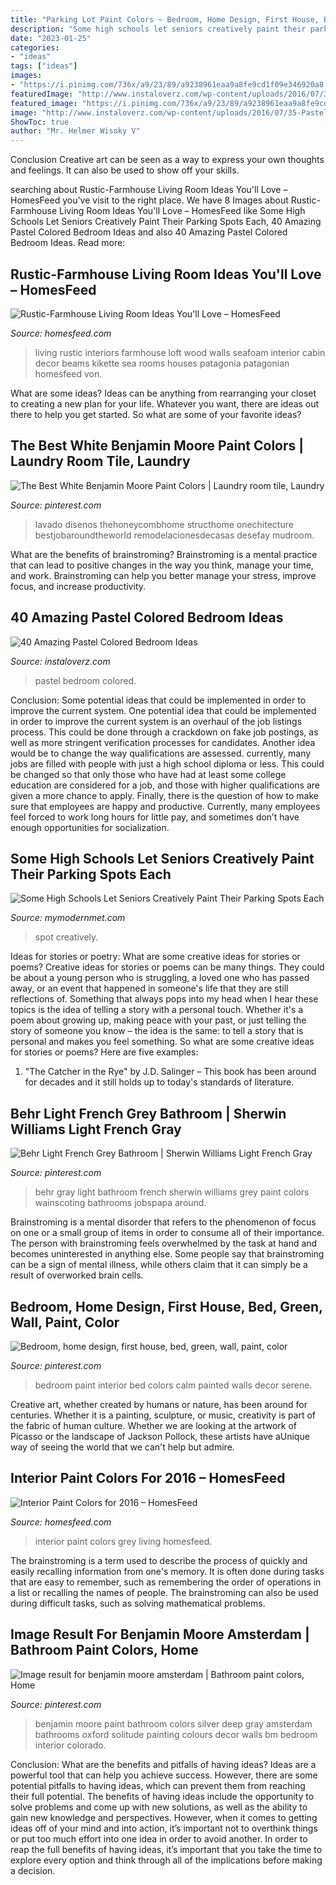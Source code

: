 ```yaml
---
title: "Parking Lot Paint Colors ~ Bedroom, Home Design, First House, Bed, Green, Wall, Paint, Color"
description: "Some high schools let seniors creatively paint their parking spots each"
date: "2023-01-25"
categories:
- "ideas"
tags: ["ideas"]
images:
- "https://i.pinimg.com/736x/a9/23/89/a9238961eaa9a8fe9cd1f09e346920a8.jpg"
featuredImage: "http://www.instaloverz.com/wp-content/uploads/2016/07/35-Pastel-Colored-Bedroom.jpg"
featured_image: "https://i.pinimg.com/736x/a9/23/89/a9238961eaa9a8fe9cd1f09e346920a8.jpg"
image: "http://www.instaloverz.com/wp-content/uploads/2016/07/35-Pastel-Colored-Bedroom.jpg"
ShowToc: true
author: "Mr. Helmer Wisoky V"
---
```



Conclusion
Creative art can be seen as a way to express your own thoughts and feelings. It can also be used to show off your skills.

	

		
searching about Rustic-Farmhouse Living Room Ideas You&#039;ll Love – HomesFeed you've visit to the right place. We have 8 Images about Rustic-Farmhouse Living Room Ideas You&#039;ll Love – HomesFeed like Some High Schools Let Seniors Creatively Paint Their Parking Spots Each, 40 Amazing Pastel Colored Bedroom Ideas and also 40 Amazing Pastel Colored Bedroom Ideas. Read more:
		
    
## Rustic-Farmhouse Living Room Ideas You&#039;ll Love – HomesFeed

<img loading=lazy src="http://homesfeed.com/wp-content/uploads/2018/07/grand-rustic-farmhouse-living-room-blue-wood-siding-walls-hardwood-beams-and-structure-supports-wood-floors-white-sofa-black-coffee-table.jpg" onerror="this.onerror=null;this.src='https://tse1.mm.bing.net/th?id=OIP.MYQkQ9MrWcZreP_z0fGK8QAAAA&amp;pid=15.1';" alt="Rustic-Farmhouse Living Room Ideas You&#039;ll Love – HomesFeed">

_Source: homesfeed.com_

>living rustic interiors farmhouse loft wood walls seafoam interior cabin decor beams kikette sea rooms houses patagonia patagonian homesfeed von. 

	

What are some ideas?
Ideas can be anything from rearranging your closet to creating a new plan for your life. Whatever you want, there are ideas out there to help you get started. So what are some of your favorite ideas?

    
## The Best White Benjamin Moore Paint Colors | Laundry Room Tile, Laundry

<img loading=lazy src="https://i.pinimg.com/736x/ea/39/cf/ea39cf363b6d9564228fcfbe37917e53.jpg" onerror="this.onerror=null;this.src='https://tse1.mm.bing.net/th?id=OIP.TrFiLz3qtpxF2r0Q0l6O4QHaLG&amp;pid=15.1';" alt="The Best White Benjamin Moore Paint Colors | Laundry room tile, Laundry">

_Source: pinterest.com_

>lavado disenos thehoneycombhome structhome onechitecture bestjobaroundtheworld remodelacionesdecasas desefay mudroom. 

	

What are the benefits of brainstroming?
Brainstroming is a mental practice that can lead to positive changes in the way you think, manage your time, and work. Brainstroming can help you better manage your stress, improve focus, and increase productivity.

    
## 40 Amazing Pastel Colored Bedroom Ideas

<img loading=lazy src="http://www.instaloverz.com/wp-content/uploads/2016/07/35-Pastel-Colored-Bedroom.jpg" onerror="this.onerror=null;this.src='https://tse4.mm.bing.net/th?id=OIP.F05d33x28NPw_mMATUKQ4gHaKy&amp;pid=15.1';" alt="40 Amazing Pastel Colored Bedroom Ideas">

_Source: instaloverz.com_

>pastel bedroom colored. 

	

Conclusion: Some potential ideas that could be implemented in order to improve the current system.
One potential idea that could be implemented in order to improve the current system is an overhaul of the job listings process. This could be done through a crackdown on fake job postings, as well as more stringent verification processes for candidates. Another idea would be to change the way qualifications are assessed. currently, many jobs are filled with people with just a high school diploma or less. This could be changed so that only those who have had at least some college education are considered for a job, and those with higher qualifications are given a more chance to apply. Finally, there is the question of how to make sure that employees are happy and productive. Currently, many employees feel forced to work long hours for little pay, and sometimes don’t have enough opportunities for socialization.

    
## Some High Schools Let Seniors Creatively Paint Their Parking Spots Each

<img loading=lazy src="https://mymodernmet.com/wp/wp-content/uploads/archive/uXQ1rhVcPY6BlaXw5SDV_PaintedParkingSpots7.jpg" onerror="this.onerror=null;this.src='https://tse1.mm.bing.net/th?id=OIP.AlxFhfbiQCVb5j4OCJy8sgHaJ3&amp;pid=15.1';" alt="Some High Schools Let Seniors Creatively Paint Their Parking Spots Each">

_Source: mymodernmet.com_

>spot creatively. 

	

Ideas for stories or poetry: What are some creative ideas for stories or poems?
Creative ideas for stories or poems can be many things. They could be about a young person who is struggling, a loved one who has passed away, or an event that happened in someone's life that they are still reflections of. Something that always pops into my head when I hear these topics is the idea of telling a story with a personal touch. Whether it's a poem about growing up, making peace with your past, or just telling the story of someone you know – the idea is the same: to tell a story that is personal and makes you feel something. So what are some creative ideas for stories or poems? Here are five examples: 
1. "The Catcher in the Rye" by J.D. Salinger – This book has been around for decades and it still holds up to today's standards of literature.

    
## Behr Light French Grey Bathroom | Sherwin Williams Light French Gray

<img loading=lazy src="https://i.pinimg.com/736x/a9/23/89/a9238961eaa9a8fe9cd1f09e346920a8.jpg" onerror="this.onerror=null;this.src='https://tse3.mm.bing.net/th?id=OIP.1mdf0oB8S_5CS9HHz_TepAAAAA&amp;pid=15.1';" alt="Behr Light French Grey Bathroom | Sherwin Williams Light French Gray">

_Source: pinterest.com_

>behr gray light bathroom french sherwin williams grey paint colors wainscoting bathrooms jobspapa around. 

	

Brainstroming is a mental disorder that refers to the phenomenon of focus on one or a small group of items in order to consume all of their importance. The person with brainstroming feels overwhelmed by the task at hand and becomes uninterested in anything else. Some people say that brainstroming can be a sign of mental illness, while others claim that it can simply be a result of overworked brain cells.

    
## Bedroom, Home Design, First House, Bed, Green, Wall, Paint, Color

<img loading=lazy src="https://i.pinimg.com/736x/b0/a9/17/b0a917723f106be26b244eb1f5a14fba.jpg" onerror="this.onerror=null;this.src='https://tse4.mm.bing.net/th?id=OIP.u_wXeNdaHcycXJX2EM5l0wHaIK&amp;pid=15.1';" alt="Bedroom, home design, first house, bed, green, wall, paint, color">

_Source: pinterest.com_

>bedroom paint interior bed colors calm painted walls decor serene. 

	

Creative art, whether created by humans or nature, has been around for centuries. Whether it is a painting, sculpture, or music, creativity is part of the fabric of human culture. Whether we are looking at the artwork of Picasso or the landscape of Jackson Pollock, these artists have aUnique way of seeing the world that we can't help but admire.

    
## Interior Paint Colors For 2016 – HomesFeed

<img loading=lazy src="https://homesfeed.com/wp-content/uploads/2015/11/Grey-Paint-Color-For-Living-Room-Interior-Design-2014-With-White-Furniture-And-Curtains.jpg" onerror="this.onerror=null;this.src='https://tse1.mm.bing.net/th?id=OIP.KO_9WyjKGnJf1QV0KvT_ygHaK6&amp;pid=15.1';" alt="Interior Paint Colors for 2016 – HomesFeed">

_Source: homesfeed.com_

>interior paint colors grey living homesfeed. 

	

The brainstroming is a term used to describe the process of quickly and easily recalling information from one's memory. It is often done during tasks that are easy to remember, such as remembering the order of operations in a list or recalling the names of people. The brainstroming can also be used during difficult tasks, such as solving mathematical problems.

    
## Image Result For Benjamin Moore Amsterdam | Bathroom Paint Colors, Home

<img loading=lazy src="https://i.pinimg.com/736x/e3/53/be/e353be78b92b46238f3f1fa01583da05.jpg" onerror="this.onerror=null;this.src='https://tse2.mm.bing.net/th?id=OIP.sUQv-SqmjLJAzQdcyq3D7wHaIO&amp;pid=15.1';" alt="Image result for benjamin moore amsterdam | Bathroom paint colors, Home">

_Source: pinterest.com_

>benjamin moore paint bathroom colors silver deep gray amsterdam bathrooms oxford solitude painting colours decor walls bm bedroom interior colorado. 

	

Conclusion: What are the benefits and pitfalls of having ideas?
Ideas are a powerful tool that can help you achieve success. However, there are some potential pitfalls to having ideas, which can prevent them from reaching their full potential. The benefits of having ideas include the opportunity to solve problems and come up with new solutions, as well as the ability to gain new knowledge and perspectives. However, when it comes to getting ideas off of your mind and into action, it’s important not to overthink things or put too much effort into one idea in order to avoid another. In order to reap the full benefits of having ideas, it’s important that you take the time to explore every option and think through all of the implications before making a decision.

